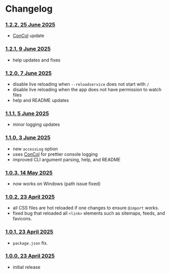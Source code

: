 # Changelog

### [1.2.2, 25 June 2025](#122-25-june-2025)

* [ConCol](https://www.npmjs.com/package/concol) update

### [1.2.1, 9 June 2025](#121-9-june-2025)

* help updates and fixes

### [1.2.0, 7 June 2025](#120-7-june-2025)

* disable live reloading when `--reloadservice` does not start with `/`
* disable live reloading when the app does not have permission to watch files
* help and README updates

### [1.1.1, 5 June 2025](#111-5-june-2025)

* minor logging updates

### [1.1.0, 3 June 2025](#110-3-june-2025)

* new `accessLog` option
* uses [ConCol](https://www.npmjs.com/package/concol) for prettier console logging
* improved CLI argument parsing, help, and README

### [1.0.3, 14 May 2025](#103-14-may-2025)

* now works on Windows (path issue fixed)

### [1.0.2, 23 April 2025](#102-23-april-2025)

* all CSS files are hot reloaded if one changes to ensure `@import` works.
* fixed bug that reloaded all `<link>` elements such as sitemaps, feeds, and favicons.

### [1.0.1, 23 April 2025](#101-23-april-2025)

* `package.json` fix.

### [1.0.0, 23 April 2025](#100-23-april-2025)

* initial release
